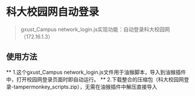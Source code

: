 # 科大校园网自动登录
> gxust_Campus network_login.js实现功能：自动登录科大校园网（172.16.1.3）
## 使用方法
** 1.这个gxust_Campus network_login.js文件用于油猴脚本，导入到油猴插件中，打开校园网登录页面时即自动运行。
** 2.下载整合的压缩包（科大校园网登录-tampermonkey_scripts.zip），无需在油猴插件中解压直接导入
